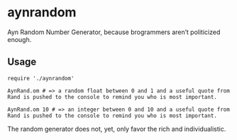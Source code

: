 # aynrandom
Ayn Random Number Generator, because brogrammers aren’t politicized enough.

## Usage

```
require './aynrandom'

AynRand.om # => a random float between 0 and 1 and a useful quote from Rand is pushed to the console to remind you who is most important.

AynRand.om 10 # => an integer between 0 and 10 and a useful quote from Rand is pushed to the console to remind you who is most important.
```

The random generator does not, yet, only favor the rich and individualistic.

